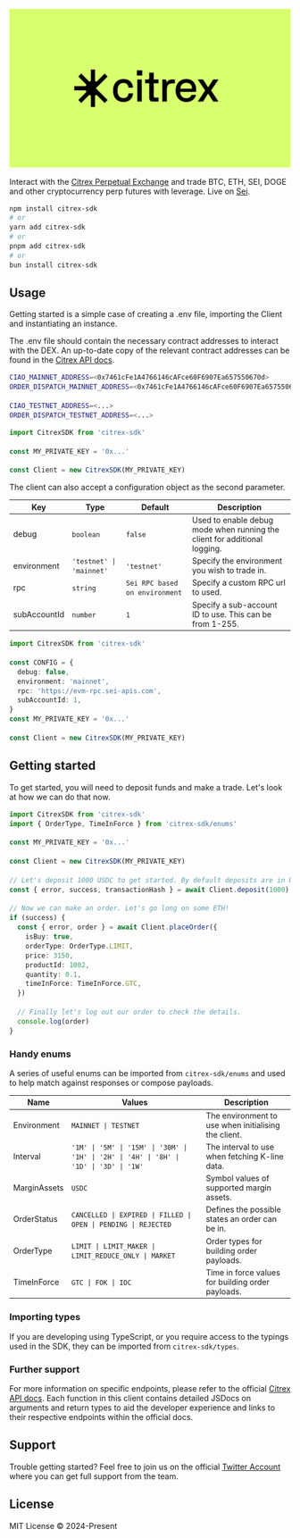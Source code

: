 <p align="center">
  <img alt="Citrex Logo" src="img/citrex_yellow_banner.png"/>
</p>

Interact with the [Citrex Perpetual Exchange](https://app.citrex.markets/) and trade BTC, ETH, SEI, DOGE and other cryptocurrency perp futures with leverage. Live on [Sei](https://sei.io/).

```bash
npm install citrex-sdk
# or
yarn add citrex-sdk
# or
pnpm add citrex-sdk
# or
bun install citrex-sdk
```

## Usage

Getting started is a simple case of creating a .env file, importing the Client and instantiating an instance.

The .env file should contain the necessary contract addresses to interact with the DEX. An up-to-date copy of the relevant contract addresses can be found in the [Citrex API docs](https://citrex.readme.io/).

```sh
CIAO_MAINNET_ADDRESS=<0x7461cFe1A4766146cAFce60F6907Ea657550670d>
ORDER_DISPATCH_MAINNET_ADDRESS=<0x7461cFe1A4766146cAFce60F6907Ea657550670d>

CIAO_TESTNET_ADDRESS=<...>
ORDER_DISPATCH_TESTNET_ADDRESS=<...>
```

```ts
import CitrexSDK from 'citrex-sdk'

const MY_PRIVATE_KEY = '0x...'

const Client = new CitrexSDK(MY_PRIVATE_KEY)
```

The client can also accept a configuration object as the second parameter.

| Key          | Type                     | Default                           | Description                                                               |
|--------------|--------------------------|-----------------------------------|---------------------------------------------------------------------------|
| debug        | `boolean`                | `false`                             | Used to enable debug mode when running the client for additional logging. |
| environment  | `'testnet' \| 'mainnet'` | `'testnet'`                         | Specify the environment you wish to trade in.                             |
| rpc          | `string`                 | `Sei RPC based on environment` | Specify a custom RPC url to used.                                         |
| subAccountId | `number`                 | `1`                                 | Specify a sub-account ID to use. This can be from 1-255.                  |

```ts
import CitrexSDK from 'citrex-sdk'

const CONFIG = {
  debug: false,
  environment: 'mainnet',
  rpc: 'https://evm-rpc.sei-apis.com',
  subAccountId: 1,
}
const MY_PRIVATE_KEY = '0x...'

const Client = new CitrexSDK(MY_PRIVATE_KEY)
```

## Getting started

To get started, you will need to deposit funds and make a trade. Let's look at how we can do that now.

```ts
import CitrexSDK from 'citrex-sdk'
import { OrderType, TimeInForce } from 'citrex-sdk/enums'

const MY_PRIVATE_KEY = '0x...'

const Client = new CitrexSDK(MY_PRIVATE_KEY)

// Let's deposit 1000 USDC to get started. By default deposits are in USDC.
const { error, success, transactionHash } = await Client.deposit(1000)

// Now we can make an order. Let's go long on some ETH!
if (success) {
  const { error, order } = await Client.placeOrder({
    isBuy: true,
    orderType: OrderType.LIMIT,
    price: 3150,
    productId: 1002,
    quantity: 0.1,
    timeInForce: TimeInForce.GTC,
  })

  // Finally let's log out our order to check the details.
  console.log(order)
}
```

### Handy enums

A series of useful enums can be imported from `citrex-sdk/enums` and used to help match against responses or compose payloads.

| Name         | Values                                                                                   | Description                                          |
|--------------|------------------------------------------------------------------------------------------|------------------------------------------------------|
| Environment  | `MAINNET \| TESTNET`                                                                     | The environment to use when initialising the client. |
| Interval     | `'1M' \| '5M' \| '15M' \| '30M' \| '1H' \| '2H' \| '4H' \| '8H' \| '1D' \| '3D' \| '1W'` | The interval to use when fetching K-line data.       |
| MarginAssets | `USDC`                                                                                   | Symbol values of supported margin assets.            |
| OrderStatus  | `CANCELLED \| EXPIRED \| FILLED \| OPEN \| PENDING \| REJECTED`                          | Defines the possible states an order can be in.      |
| OrderType    | `LIMIT \| LIMIT_MAKER \| LIMIT_REDUCE_ONLY \| MARKET`                                    | Order types for building order payloads.             |
| TimeInForce  | `GTC \| FOK \| IOC`                                                                      | Time in force values for building order payloads.    |

### Importing types

If you are developing using TypeScript, or you require access to the typings used in the SDK, they can be imported from `citrex-sdk/types`.

### Further support

For more information on specific endpoints, please refer to the official [Citrex API docs](https://citrex.readme.io/). Each function in this client contains detailed JSDocs on arguments and return types to aid the developer experience and links to their respective endpoints within the official docs.

## Support

Trouble getting started? Feel free to join us on the official [Twitter Account](https://x.com/citrex_markets/) where you can get full support from the team.

## License

MIT License © 2024-Present
